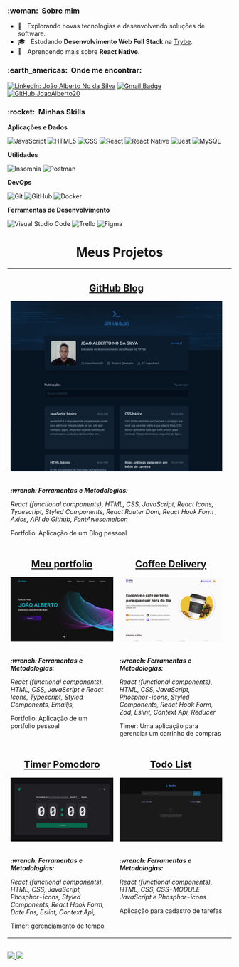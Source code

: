 <h3> :woman: &nbsp;Sobre mim </h3>

- 🤔 &nbsp; Explorando novas tecnologias e desenvolvendo soluções de software.
- 🎓 &nbsp; Estudando **Desenvolvimento Web Full Stack** na <a href="https://www.betrybe.com/" target="_blank" >Trybe</a>.
- 🌱 &nbsp; Aprendendo mais sobre **React Native**.


<h3> :earth_americas: &nbsp;Onde me encontrar: </h3> 

[![Linkedin: João Alberto No da Silva](https://img.shields.io/badge/-JoãoAlberto-blue?style=flat-square&logo=Linkedin&logoColor=white&link=https://www.linkedin.com/in/joão-alberto-no-da-silva)](https://www.linkedin.com/in/joão-alberto-no-da-silva)
[![Gmail Badge](https://img.shields.io/badge/-joaoalbertosv15@gmail.com-006bed?style=flat-square&logo=Gmail&logoColor=white&link=mailto:joaoalbertosv15@gmail.com)](mailto:joaoalbertosv15@gmail.com)
[![GitHub JoaoAlberto20]( https://img.shields.io/github/followers/JoaoAlberto20?label=follow&style=social)](https://github.com/JoaoAlberto20)

<h3> :rocket: &nbsp;Minhas Skills </h3>

**Aplicações e Dados**

  ![JavaScript](https://img.shields.io/badge/-JavaScript-333333?style=flat&logo=javascript)
  ![HTML5](https://img.shields.io/badge/-HTML5-333333?style=flat&logo=HTML5)
  ![CSS](https://img.shields.io/badge/-CSS-333333?style=flat&logo=CSS3&logoColor=1572B6)
  ![React](https://img.shields.io/badge/-React-333333?style=flat&logo=react)
  ![React Native](https://img.shields.io/badge/-React%20Native-333333?style=flat&logo=react)
  ![Jest](https://img.shields.io/badge/-Jest-333333?style=flat&logo=jest)
  ![MySQL](https://img.shields.io/badge/-MySQL-333333?style=flat&logo=mysql)

**Utilidades**

  ![Insomnia](https://img.shields.io/badge/-Insomnia-333333?style=flat&logo=insomnia)
  ![Postman](https://img.shields.io/badge/-Postman-333333?style=flat&logo=postman)

**DevOps**

  ![Git](https://img.shields.io/badge/-Git-333333?style=flat&logo=git)
  ![GitHub](https://img.shields.io/badge/-GitHub-333333?style=flat&logo=github)
  ![Docker](https://img.shields.io/badge/-Docker-333333?style=flat&logo=docker)

**Ferramentas de Desenvolvimento**

  ![Visual Studio Code](https://img.shields.io/badge/-Visual%20Studio%20Code-333333?style=flat&logo=visual-studio-code&logoColor=007ACC)
  ![Trello](https://img.shields.io/badge/-Trello-333333?style=flat&logo=trello&logoColor=007ACC)
  ![Figma](https://img.shields.io/badge/-Figma-333333?style=flat&logo=figma&logoColor=007ACC)

<h1 align="center">Meus Projetos</h1>

<table width="100%" >
    <tr>
      <td valign="top">
        <h2 align="center">
          <a 
            href="https://github.com/JoaoAlberto20/github-blog" 
            target="_blank">
            GitHub Blog
          </a>
        </h2>
        <a 
          href="https://github-blog-chi.vercel.app" 
          target="_blank"><img width="100%" 
          src="./GitHub-Blog.png" 
          alt="Project-preview" /></a>
        <br>
        <br>
        <p>
          <em>
            <strong>
            :wrench: Ferramentas e Metodologias:
            </strong> 
            <p> 
              React (functional components), HTML, CSS, JavaScript, React Icons, Typescript, Styled Components, React Router Dom, React Hook Form , 
              Axios, API do Github, FontAwesomeIcon
            </p>
          </em>
        </p>
        <p>Portfolio: Aplicação de um Blog pessoal</p>
      </td>
      <td></td>
    </tr>
    <tr  style="display: grid; grid-template-columns: 1fr 1fr;" >
      <td valign="top">
        <h2 align="center">
          <a 
            href="https://github.com/JoaoAlberto20/my-portfolio" 
            target="_blank">
            Meu portfolio
          </a>
        </h2>
        <a 
          href="https://joaoalbertosv-dev.vercel.app/" 
          target="_blank"><img width="100%" 
          src="./assets/Portfolio.png" 
          alt="Project-preview" /></a>
        <br>
        <br>
        <p>
          <em>
            <strong>
            :wrench: Ferramentas e Metodologias:
            </strong> 
            <p> 
              React (functional components), HTML, CSS, JavaScript e React Icons, Typescript, Styled Components, Emailjs, 
            </p>
          </em>
        </p>
        <p>Portfolio: Aplicação de um portfolio pessoal</p>
      </td>
     <td valign="top">
      <h2 align="center">
        <a 
          href="https://github.com/JoaoAlberto20/coffeeDelivery" 
          target="_blank">
          Coffee Delivery
        </a>
      </h2>
      <a 
        href="https://timer-pomodoro-kappa.vercel.app/" 
        target="_blank"><img width="100%" 
        src="./assets/CoffeeDelivery.png" 
        alt="Project-preview" /></a>
      <br>
      <br>
      <p>
        <em>
          <strong>
          :wrench: Ferramentas e Metodologias:
          </strong> 
          <p> 
            React (functional components), HTML, CSS, JavaScript,
            Phosphor-icons, Styled Components, React Hook Form, Zod,
            Eslint, Context Api, Reducer 
          </p>
        </em>
      </p>
      <p>Timer: Uma aplicação para gerenciar  um carrinho de compras</p>
    </td>
  </tr>
  <tr style="display: grid; grid-template-columns: 1fr 1fr;" >
    <td valign="top">
      <h2 align="center">
        <a 
          href="https://github.com/JoaoAlberto20/Timer-Pomodoro" 
          target="_blank">
          Timer Pomodoro
        </a>
      </h2>
      <a 
        href="https://timer-pomodoro-kappa.vercel.app/" 
        target="_blank"><img width="100%" 
        src="./assets/timerPomodoro.png" 
        alt="Project-preview" /></a>
      <br>
      <br>
      <p>
        <em>
          <strong>
          :wrench: Ferramentas e Metodologias:
          </strong> 
          <p> 
            React (functional components), HTML, CSS, JavaScript,
            Phosphor-icons, Styled Components, React Hook Form, Date Fns,
            Eslint, Context Api, 
          </p>
        </em>
      </p>
      <p>Timer: gerenciamento de tempo</p>
    </td>
    <td valign="top">
      <h2 align="center">
        <a 
          href="https://github.com/JoaoAlberto20/todoList" 
          target="_blank">
          Todo List
        </a>
      </h2>
      <a 
        href="https://todo-list-prv6j0wte-joaoalberto20.vercel.app/" 
        target="_blank"><img width="100%" 
        src="./assets/TodoList.png" 
        alt="Project-preview" /></a>
      <br>
      <br>
      <p>
        <em>
          <strong>
          :wrench: Ferramentas e Metodologias:
          </strong> 
          <p> 
            React (functional components), HTML, CSS, CSS-MODULE JavaScript e Phosphor-icons 
          </p>
        </em>
      </p>
      <p>Aplicação para cadastro de tarefas</p>
    </td>
  </tr>
</table>
<br />

<div align="left">
  <a href="https://github.com/JoaoAlberto20">
  <img  height="180em" src="https://github-readme-stats.vercel.app/api?username=JoaoAlberto20&show_icons=true&theme=dracula&include_all_commits=true&count_private=true"/>
  <img height="180em" src="https://github-readme-stats.vercel.app/api/top-langs/?username=JoaoAlberto20&layout=compact&langs_count=7&theme=dracula"/>
</div>
